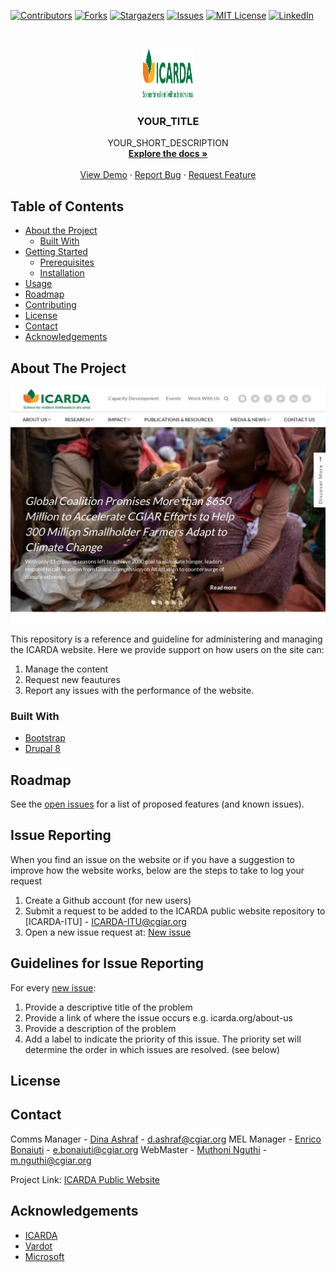 <!--
*** Thanks for checking out this README Template. If you have a suggestion that would
*** make this better, please fork the repo and create a pull request or simply open
*** an issue with the tag "enhancement".
*** Thanks again! Now go create something AMAZING! :D
***
***
***
*** To avoid retyping too much info. Do a search and replace for the following:
*** github_username, repo, twitter_handle, email
-->





<!-- PROJECT SHIELDS -->
<!--
*** I'm using markdown "reference style" links for readability.
*** Reference links are enclosed in brackets [ ] instead of parentheses ( ).
*** See the bottom of this document for the declaration of the reference variables
*** for contributors-url, forks-url, etc. This is an optional, concise syntax you may use.
*** https://www.markdownguide.org/basic-syntax/#reference-style-links
-->
[![Contributors][contributors-shield]][contributors-url]
[![Forks][forks-shield]][forks-url]
[![Stargazers][stars-shield]][stars-url]
[![Issues][issues-shield]][issues-url]
[![MIT License][license-shield]][license-url]
[![LinkedIn][linkedin-shield]][linkedin-url]



<!-- PROJECT LOGO -->
<br />
<p align="center">
  <a href="https://github.com/icarda-git/Public-Website">
    <img src="images/logo.png" alt="Logo" width="80" height="80">
  </a>

  <h3 align="center">YOUR_TITLE</h3>

  <p align="center">
    YOUR_SHORT_DESCRIPTION
    <br />
    <a href="https://github.com/icarda-git/Public-Website"><strong>Explore the docs »</strong></a>
    <br />
    <br />
    <a href="https://github.com/icarda-git/Public-Website">View Demo</a>
    ·
    <a href="https://github.com/icarda-git/Public-Website/issues">Report Bug</a>
    ·
    <a href="https://github.com/icarda-git/Public-Website/issues">Request Feature</a>
  </p>
</p>



<!-- TABLE OF CONTENTS -->
## Table of Contents

* [About the Project](#about-the-project)
  * [Built With](#built-with)
* [Getting Started](#getting-started)
  * [Prerequisites](#prerequisites)
  * [Installation](#installation)
* [Usage](#usage)
* [Roadmap](#roadmap)
* [Contributing](#contributing)
* [License](#license)
* [Contact](#contact)
* [Acknowledgements](#acknowledgements)



<!-- ABOUT THE PROJECT -->
## About The Project

[![Product Name Screen Shot][product-screenshot]](https://www.icarda.org/)

This repository is a reference and guideline for administering and managing the ICARDA website. 
Here we provide support on how users on the site can:
 1. Manage the content
 2. Request new feautures
 3. Report any issues with the performance of the website.   


### Built With

* [Bootstrap](https://getbootstrap.com)
* [Drupal 8](https://www.drupal.org/8)


<!-- ROADMAP -->
## Roadmap

See the [open issues](https://github.com/icarda-git/Public-Website/issues) for a list of proposed features (and known issues).



<!-- ISSUE REPORTING 1 -->
## Issue Reporting

When you find an issue on the website or if you have a suggestion to improve how the website works, below are the steps to take to log your request

1. Create a Github account (for new users)
2. Submit a request to be added to the ICARDA public website repository to [ICARDA-ITU] - ICARDA-ITU@cgiar.org
3. Open a new issue request at: [New issue](https://github.com/icarda-git/Public-Website/issues/new)

<!-- ISSUE REPORTING 2 -->
## Guidelines for Issue Reporting
For every [new issue](https://github.com/icarda-git/Public-Website/issues/new):

1. Provide a descriptive title of the problem
2. Provide a link of where the issue occurs e.g. icarda.org/about-us
3. Provide a description of the problem
4. Add a label to indicate the priority of this issue. The priority set will determine the order in which issues are resolved. (see below)

<!-- LICENSE -->
## License

<!-- Distributed under the MIT License. See `LICENSE` for more information. -->



<!-- CONTACT -->
## Contact

Comms Manager - [Dina Ashraf](https://github.com/dashraf123) - d.ashraf@cgiar.org
MEL Manager - [Enrico Bonaiuti](https://github.com/enricobonaiuti) - e.bonaiuti@cgiar.org
WebMaster - [Muthoni Nguthi](https://github.com/fifinonz) - m.nguthi@cgiar.org


Project Link: [ICARDA Public Website](https://github.com/icarda-git/Public-Website)



<!-- ACKNOWLEDGEMENTS -->
## Acknowledgements

* [ICARDA](https://www.icarda.org/)
* [Vardot](https://www.vardot.com/)
* [Microsoft](https://azure.microsoft.com/en-us/)





<!-- MARKDOWN LINKS & IMAGES -->
<!-- https://www.markdownguide.org/basic-syntax/#reference-style-links -->
[contributors-shield]: https://img.shields.io/github/contributors/othneildrew/Best-README-Template.svg?style=flat-square
[contributors-url]: https://github.com/icarda-git/Public-Website/graphs/contributors
[forks-shield]: https://img.shields.io/github/forks/othneildrew/Best-README-Template.svg?style=flat-square
[forks-url]: https://github.com/icarda-git/Public-Website/network/members
[stars-shield]: https://img.shields.io/github/stars/othneildrew/Best-README-Template.svg?style=flat-square
[stars-url]: https://github.com/icarda-git/Public-Website/stargazers
[issues-shield]: https://img.shields.io/github/issues/othneildrew/Best-README-Template.svg?style=flat-square
[issues-url]: https://github.com/icarda-git/Public-Website/issues
[license-shield]: https://img.shields.io/github/license/othneildrew/Best-README-Template.svg?style=flat-square
[license-url]: https://github.com/icarda-git/Public-Website/blob/master/LICENSE.txt
[linkedin-shield]: https://img.shields.io/badge/-LinkedIn-black.svg?style=flat-square&logo=linkedin&colorB=555
[linkedin-url]: https://www.linkedin.com/company/icarda
[product-screenshot]: images/screenshot.jpeg
